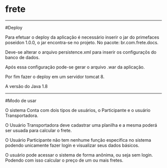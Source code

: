 # frete

-----------------------------------------------------------------------

#Deploy 

Para efetuar o deploy da aplicação é necessário inserir o jar do primefaces poseidon 1.0.0, o jar encontra-se no projeto. No pacote: br.com.frete.docs.

Deve-se alterar o arquivo persistence.xml para inserir os configuraçõs do banco de dados.

Após essa configuração pode-se gerar o arquivo .war da aplicação.

Por fim fazer o deploy em um servidor tomcat 8.

A versão do Java 1.8

------------------------------------------------------------------------

#Modo de usar

O sistema Conta com dois tipos de usuários, o Participante e o usuário Transportadora.

O Usuário Transportadora deve cadastrar uma planilha e a mesma poderá ser usuada para calcular  o frete.

O Usuário Participante não tem nenhume função especifica no sistema podendo unicamente fazer login e visualizar seus dados básicos.

O usuário pode acessar o sistema de forma anônima, ou seja sem login. Podendo com isso calcular o preço de um ou mais fretes.


